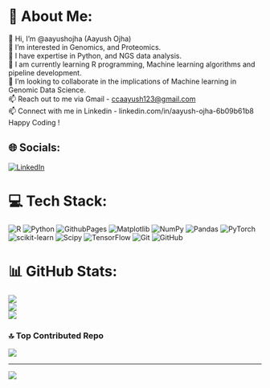 # 💫 About Me:
👋 Hi, I’m @aayushojha (Aayush Ojha)<br>👀 I’m interested in Genomics, and Proteomics. <br>🌱 I have expertise in  Python, and NGS data analysis. <br>🌱 I am currently learning R programming, Machine learning algorithms and pipeline development.<br>💞️ I’m looking to collaborate in the implications of Machine learning in Genomic Data Science.<br>📫 Reach out to me via Gmail - ccaayush123@gmail.com<br> 📫 Connect with me in Linkedin - linkedin.com/in/aayush-ojha-6b09b61b8 Happy Coding !


## 🌐 Socials:
[![LinkedIn](https://img.shields.io/badge/LinkedIn-%230077B5.svg?logo=linkedin&logoColor=white)](https://www.linkedin.com/in/aayush-ojha-6b09b61b8/) 

# 💻 Tech Stack:
![R](https://img.shields.io/badge/r-%23276DC3.svg?style=plastic&logo=r&logoColor=white) ![Python](https://img.shields.io/badge/python-3670A0?style=plastic&logo=python&logoColor=ffdd54) ![GithubPages](https://img.shields.io/badge/github%20pages-121013?style=plastic&logo=github&logoColor=white) ![Matplotlib](https://img.shields.io/badge/Matplotlib-%23ffffff.svg?style=plastic&logo=Matplotlib&logoColor=black) ![NumPy](https://img.shields.io/badge/numpy-%23013243.svg?style=plastic&logo=numpy&logoColor=white) ![Pandas](https://img.shields.io/badge/pandas-%23150458.svg?style=plastic&logo=pandas&logoColor=white) ![PyTorch](https://img.shields.io/badge/PyTorch-%23EE4C2C.svg?style=plastic&logo=PyTorch&logoColor=white) ![scikit-learn](https://img.shields.io/badge/scikit--learn-%23F7931E.svg?style=plastic&logo=scikit-learn&logoColor=white) ![Scipy](https://img.shields.io/badge/SciPy-%230C55A5.svg?style=plastic&logo=scipy&logoColor=%white) ![TensorFlow](https://img.shields.io/badge/TensorFlow-%23FF6F00.svg?style=plastic&logo=TensorFlow&logoColor=white) ![Git](https://img.shields.io/badge/git-%23F05033.svg?style=plastic&logo=git&logoColor=white) ![GitHub](https://img.shields.io/badge/github-%23121011.svg?style=plastic&logo=github&logoColor=white)

# 📊 GitHub Stats:
![](https://github-readme-stats.vercel.app/api?username=kuaayush&theme=dark&hide_border=false&include_all_commits=true&count_private=true)<br/>
![](https://github-readme-streak-stats.herokuapp.com/?user=kuaayush&theme=dark&hide_border=false)<br/>
![](https://github-readme-stats.vercel.app/api/top-langs/?username=kuaayush&theme=dark&hide_border=false&include_all_commits=true&count_private=true&layout=compact)


### 🔝 Top Contributed Repo
![](https://github-contributor-stats.vercel.app/api?username=kuaayush&limit=5&theme=dracula&combine_all_yearly_contributions=true)

---
[![](https://visitcount.itsvg.in/api?id=kuaayush&icon=1&color=12)](https://visitcount.itsvg.in)

<!-- Proudly created with GPRM ( https://gprm.itsvg.in ) -->
